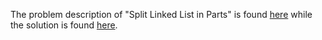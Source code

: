 The problem description of "Split Linked List in Parts" is found [here](https://leetcode.com/problems/split-linked-list-in-parts/description/?envType=daily-question&envId=2023-09-06) while the solution is found [here](https://github.com/aurimas13/Solutions-To-Problems/blob/main/LeetCode/Java%20Solutions/Split%20Linked%20List%20in%20Parts/split.java).
